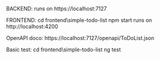 BACKEND:
runs on https://localhost:7127

FRONTEND:
cd frontend\simple-todo-list
npm start
runs on http://localhost:4200

OpenAPI doco:
https://localhost:7127/openapi/ToDoList.json

Basic test:
cd frontend\simple-todo-list
ng test

